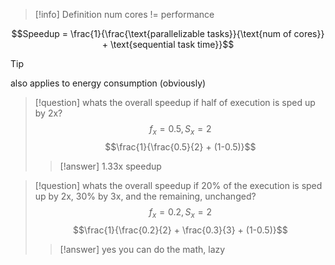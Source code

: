 >[!info] Definition
> num cores != performance

$$Speedup = \frac{1}{\frac{\text{parallelizable tasks}}{\text{num of cores}} + \text{sequential task time}}$$
>[!tip]
>also applies to energy consumption (obviously)

>[!question]
>whats the overall speedup if half of execution is sped up by 2x? 
>$$f_x=0.5, S_x=2$$
>$$\frac{1}{\frac{0.5}{2} + (1-0.5)}$$
> > [!answer]
> > 1.33x speedup

>[!question]
>whats the overall speedup if 20% of the execution is sped up by 2x, 30% by 3x, and the remaining, unchanged? 
>$$f_x=0.2, S_x=2$$
>$$\frac{1}{\frac{0.2}{2} + \frac{0.3}{3} + (1-0.5)}$$
> > [!answer]
> > yes you can do the math, lazy

